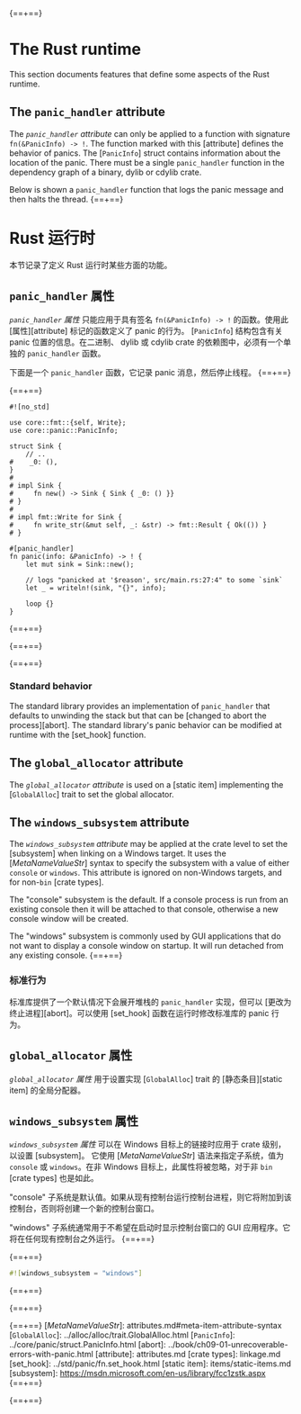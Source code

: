 {==+==}
# The Rust runtime

This section documents features that define some aspects of the Rust runtime.

## The `panic_handler` attribute

The *`panic_handler` attribute* can only be applied to a function with signature
`fn(&PanicInfo) -> !`. The function marked with this [attribute] defines the behavior of panics. The
[`PanicInfo`] struct contains information about the location of the panic. There must be a single
`panic_handler` function in the dependency graph of a binary, dylib or cdylib crate.

Below is shown a `panic_handler` function that logs the panic message and then halts the
thread.
{==+==}
# Rust 运行时

本节记录了定义 Rust 运行时某些方面的功能。

## `panic_handler` 属性

*`panic_handler` 属性* 只能应用于具有签名 `fn(&PanicInfo) -> !` 的函数。使用此 [属性][attribute] 标记的函数定义了 panic 的行为。
[`PanicInfo`] 结构包含有关 panic 位置的信息。在二进制、 dylib 或 cdylib crate 的依赖图中，必须有一个单独的 `panic_handler` 函数。

下面是一个 `panic_handler` 函数，它记录 panic 消息，然后停止线程。
{==+==}


{==+==}
<!-- ignore: test infrastructure can't handle no_std -->
```rust,ignore
#![no_std]

use core::fmt::{self, Write};
use core::panic::PanicInfo;

struct Sink {
    // ..
#    _0: (),
}
#
# impl Sink {
#     fn new() -> Sink { Sink { _0: () }}
# }
#
# impl fmt::Write for Sink {
#     fn write_str(&mut self, _: &str) -> fmt::Result { Ok(()) }
# }

#[panic_handler]
fn panic(info: &PanicInfo) -> ! {
    let mut sink = Sink::new();

    // logs "panicked at '$reason', src/main.rs:27:4" to some `sink`
    let _ = writeln!(sink, "{}", info);

    loop {}
}
```
{==+==}

{==+==}


{==+==}
### Standard behavior

The standard library provides an implementation of `panic_handler` that
defaults to unwinding the stack but that can be [changed to abort the
process][abort]. The standard library's panic behavior can be modified at
runtime with the [set_hook] function.

## The `global_allocator` attribute

The *`global_allocator` attribute* is used on a [static item] implementing the
[`GlobalAlloc`] trait to set the global allocator.

## The `windows_subsystem` attribute

The *`windows_subsystem` attribute* may be applied at the crate level to set
the [subsystem] when linking on a Windows target. It uses the
[_MetaNameValueStr_] syntax to specify the subsystem with a value of either
`console` or `windows`. This attribute is ignored on non-Windows targets, and
for non-`bin` [crate types].

The "console" subsystem is the default. If a console process is run from an
existing console then it will be attached to that console, otherwise a new
console window will be created.

The "windows" subsystem is commonly used by GUI applications that do not want to
display a console window on startup. It will run detached from any existing console.
{==+==}
### 标准行为

标准库提供了一个默认情况下会展开堆栈的 `panic_handler` 实现，但可以 [更改为终止进程][abort]。可以使用 [set_hook] 函数在运行时修改标准库的 panic 行为。

## `global_allocator` 属性

*`global_allocator` 属性* 用于设置实现 [`GlobalAlloc`] trait 的 [静态条目][static item] 的全局分配器。

## `windows_subsystem` 属性

*`windows_subsystem` 属性* 可以在 Windows 目标上的链接时应用于 crate 级别，以设置 [subsystem]。
它使用 [_MetaNameValueStr_] 语法来指定子系统，值为 `console` 或 `windows`。在非 Windows 目标上，此属性将被忽略，对于非 `bin` [crate types] 也是如此。

"console" 子系统是默认值。如果从现有控制台运行控制台进程，则它将附加到该控制台，否则将创建一个新的控制台窗口。

"windows" 子系统通常用于不希望在启动时显示控制台窗口的 GUI 应用程序。它将在任何现有控制台之外运行。
{==+==}


{==+==}
```rust
#![windows_subsystem = "windows"]
```
{==+==}

{==+==}


{==+==}
[_MetaNameValueStr_]: attributes.md#meta-item-attribute-syntax
[`GlobalAlloc`]: ../alloc/alloc/trait.GlobalAlloc.html
[`PanicInfo`]: ../core/panic/struct.PanicInfo.html
[abort]: ../book/ch09-01-unrecoverable-errors-with-panic.html
[attribute]: attributes.md
[crate types]: linkage.md
[set_hook]: ../std/panic/fn.set_hook.html
[static item]: items/static-items.md
[subsystem]: https://msdn.microsoft.com/en-us/library/fcc1zstk.aspx
{==+==}

{==+==}